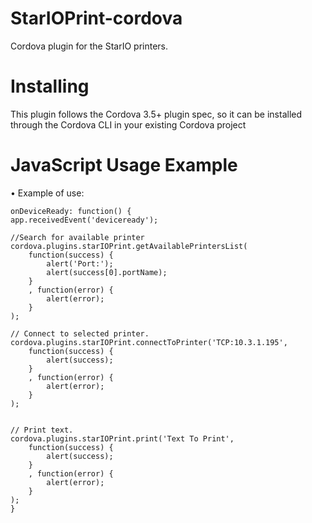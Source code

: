 # StarIOPrint-cordova
Cordova plugin for the StarIO printers.


# Installing
This plugin follows the Cordova 3.5+ plugin spec, so it can be installed through the Cordova CLI in your existing Cordova project

# JavaScript Usage Example

•	Example of use:
        
    onDeviceReady: function() {
    app.receivedEvent('deviceready');

    //Search for available printer
    cordova.plugins.starIOPrint.getAvailablePrintersList(
        function(success) {
            alert('Port:');
            alert(success[0].portName);
        }
        , function(error) {
            alert(error);
        }
    );

    // Connect to selected printer.
    cordova.plugins.starIOPrint.connectToPrinter('TCP:10.3.1.195',
        function(success) { 
            alert(success); 
        }
        , function(error) { 
            alert(error); 
        }
    );


    // Print text.
    cordova.plugins.starIOPrint.print('Text To Print', 
        function(success) { 
            alert(success); 
        }
        , function(error) { 
            alert(error); 
        }
    );
    }

